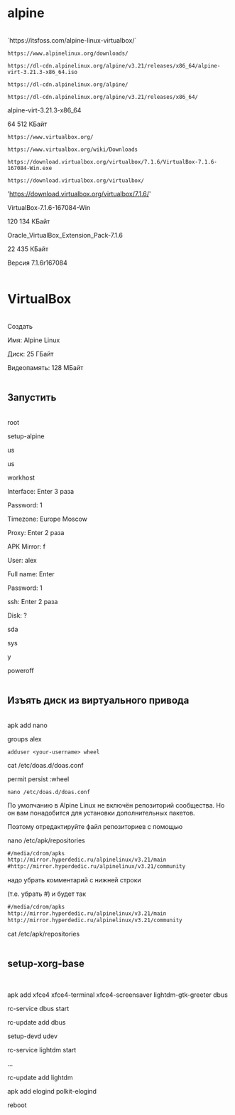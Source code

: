# alpine
<br>
`https://itsfoss.com/alpine-linux-virtualbox/`

`https://www.alpinelinux.org/downloads/`

`https://dl-cdn.alpinelinux.org/alpine/v3.21/releases/x86_64/alpine-virt-3.21.3-x86_64.iso`

`https://dl-cdn.alpinelinux.org/alpine/`

`https://dl-cdn.alpinelinux.org/alpine/v3.21/releases/x86_64/`

alpine-virt-3.21.3-x86_64

64 512 КБайт

`https://www.virtualbox.org/`

`https://www.virtualbox.org/wiki/Downloads`

`https://download.virtualbox.org/virtualbox/7.1.6/VirtualBox-7.1.6-167084-Win.exe`

`https://download.virtualbox.org/virtualbox/`

'https://download.virtualbox.org/virtualbox/7.1.6/'

VirtualBox-7.1.6-167084-Win

120 134 КБайт

Oracle_VirtualBox_Extension_Pack-7.1.6

22 435 КБайт

Версия 7.1.6r167084<br><br>

# VirtualBox
<br>
Создать

Имя: Alpine Linux

Диск: 25 ГБайт

Видеопамять: 128 МБайт
<br><br>
## Запустить
<br>
root

setup-alpine

us

us

workhost

Interface: Enter 3 раза

Password: 1

Timezone: Europe Moscow

Proxy: Enter 2 раза

APK Mirror: f

User: alex

Full name: Enter

Password: 1

ssh: Enter 2 раза

Disk: ?

sda

sys

y

poweroff
<br><br>
## Изъять диск из виртуального привода
<br>
apk add nano

groups alex

`adduser <your-username> wheel`

cat /etc/doas.d/doas.conf

permit persist :wheel

`nano /etc/doas.d/doas.conf`

По умолчанию в Alpine Linux не включён репозиторий сообщества. Но он вам понадобится для установки дополнительных пакетов.

Поэтому отредактируйте файл репозиториев с помощью


nano /etc/apk/repositories

```txt
#/media/cdrom/apks
http://mirror.hyperdedic.ru/alpinelinux/v3.21/main
#http://mirror.hyperdedic.ru/alpinelinux/v3.21/community
```

надо убрать комментарий с нижней строки

(т.е. убрать #) и будет так
```txt
#/media/cdrom/apks
http://mirror.hyperdedic.ru/alpinelinux/v3.21/main
http://mirror.hyperdedic.ru/alpinelinux/v3.21/community
```

cat /etc/apk/repositories
<br><br>
## setup-xorg-base
<br>

apk add xfce4 xfce4-terminal xfce4-screensaver lightdm-gtk-greeter dbus

rc-service dbus start

rc-update add dbus

setup-devd udev

rc-service lightdm start

...

rc-update add lightdm

apk add elogind polkit-elogind

reboot